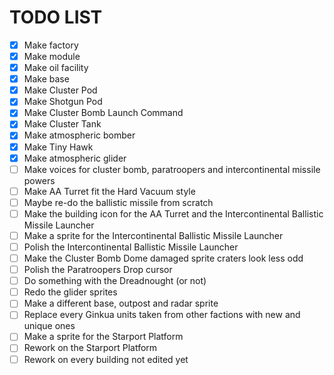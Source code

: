 
# TODO LIST

- [x] Make factory
- [x] Make module
- [x] Make oil facility
- [x] Make base
- [x] Make Cluster Pod
- [x] Make Shotgun Pod
- [x] Make Cluster Bomb Launch Command
- [x] Make Cluster Tank
- [x] Make atmospheric bomber
- [x] Make Tiny Hawk
- [x] Make atmospheric glider
- [ ] Make voices for cluster bomb, paratroopers and intercontinental missile powers
- [ ] Make AA Turret fit the Hard Vacuum style
- [ ] Maybe re-do the ballistic missile from scratch
- [ ] Make the building icon for the AA Turret and the Intercontinental Ballistic Missile Launcher
- [ ] Make a sprite for the Intercontinental Ballistic Missile Launcher
- [ ] Polish the Intercontinental Ballistic Missile Launcher
- [ ] Make the Cluster Bomb Dome damaged sprite craters look less odd
- [ ] Polish the Paratroopers Drop cursor
- [ ] Do something with the Dreadnought (or not)
- [ ] Redo the glider sprites
- [ ] Make a different base, outpost and radar sprite
- [ ] Replace every Ginkua units taken from other factions with new and unique ones
- [ ] Make a sprite for the Starport Platform
- [ ] Rework on the Starport Platform
- [ ] Rework on every building not edited yet
